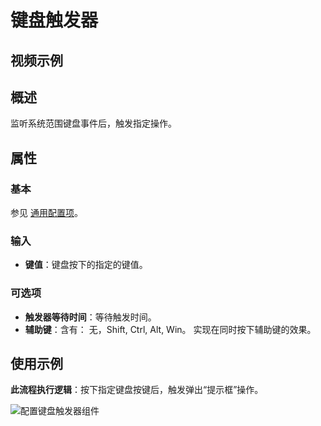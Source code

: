 # 键盘触发器

## 视频示例

## 概述

监听系统范围键盘事件后，触发指定操作。

## 属性

### 基本

参见 [通用配置项](../Appendix/CommonConfigurationItems.md)。

### 输入

- **键值**：键盘按下的指定的键值。

### 可选项

- **触发器等待时间**：等待触发时间。
- **辅助键**：含有： 无，Shift, Ctrl, Alt, Win。 实现在同时按下辅助键的效果。

## 使用示例

**此流程执行逻辑**：按下指定键盘按键后，触发弹出“提示框”操作。

![配置键盘触发器组件](https://docimages.blob.core.chinacloudapi.cn/images/Activities/keyboardtrigger20210508.png)
